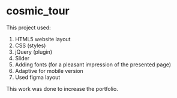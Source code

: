 # cosmic_tour
This project used:
1. HTML5 website layout
2. CSS (styles)
3. jQuery (plugin)
4. Slider
5. Adding fonts (for a pleasant impression of the presented page)
6. Adaptive for mobile version
7. Used figma layout

This work was done to increase the portfolio.
